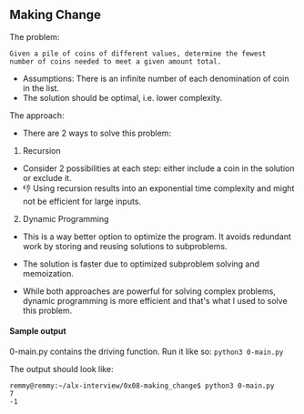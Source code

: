 ## Making Change

The problem:
```
Given a pile of coins of different values, determine the fewest 
number of coins needed to meet a given amount total.
```

- Assumptions: There is an infinite number of each denomination of coin in the list.
- The solution should be optimal, i.e. lower complexity.

The approach:
- There are 2 ways to solve this problem:

1. Recursion
- Consider 2 possibilities at each step: either include a coin in the solution or exclude it.
- :thumbsdown: Using recursion results into an exponential time complexity and might not be efficient for large inputs.

2. Dynamic Programming
- This is a way better option to optimize the program. It avoids 
redundant work by storing and reusing solutions to subproblems.
- The solution is faster due to optimized subproblem solving and memoization.


- While both approaches are powerful for solving complex problems, dynamic programming is more efficient and that's what I used to solve this problem.

#### Sample output
0-main.py contains the driving function. Run it like so:
`python3 0-main.py`

The output should look like:
```
remmy@remmy:~/alx-interview/0x08-making_change$ python3 0-main.py 
7
-1
```

